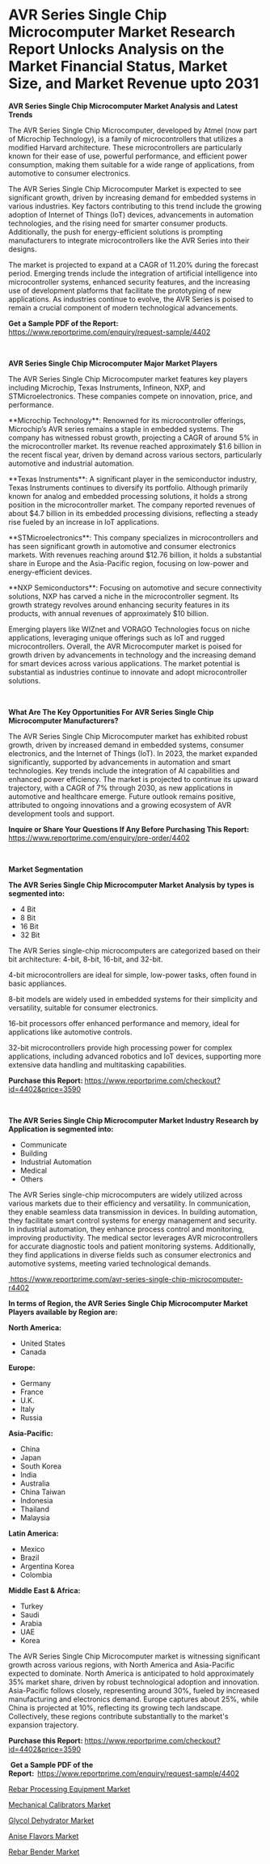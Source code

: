 <p><h1>AVR Series Single Chip Microcomputer Market Research Report Unlocks Analysis on the Market Financial Status, Market Size, and Market Revenue upto 2031</h1></p><p><strong>AVR Series Single Chip Microcomputer Market Analysis and Latest Trends</strong></p>
<p><p>The AVR Series Single Chip Microcomputer, developed by Atmel (now part of Microchip Technology), is a family of microcontrollers that utilizes a modified Harvard architecture. These microcontrollers are particularly known for their ease of use, powerful performance, and efficient power consumption, making them suitable for a wide range of applications, from automotive to consumer electronics.</p><p>The AVR Series Single Chip Microcomputer Market is expected to see significant growth, driven by increasing demand for embedded systems in various industries. Key factors contributing to this trend include the growing adoption of Internet of Things (IoT) devices, advancements in automation technologies, and the rising need for smarter consumer products. Additionally, the push for energy-efficient solutions is prompting manufacturers to integrate microcontrollers like the AVR Series into their designs.</p><p>The market is projected to expand at a CAGR of 11.20% during the forecast period. Emerging trends include the integration of artificial intelligence into microcontroller systems, enhanced security features, and the increasing use of development platforms that facilitate the prototyping of new applications. As industries continue to evolve, the AVR Series is poised to remain a crucial component of modern technological advancements.</p></p>
<p><strong>Get a Sample PDF of the Report:&nbsp;</strong> <a href="https://www.reportprime.com/enquiry/request-sample/4402">https://www.reportprime.com/enquiry/request-sample/4402</a></p>
<p>&nbsp;</p>
<p><strong>AVR Series Single Chip Microcomputer Major Market Players</strong></p>
<p><p>The AVR Series Single Chip Microcomputer market features key players including Microchip, Texas Instruments, Infineon, NXP, and STMicroelectronics. These companies compete on innovation, price, and performance.</p><p>**Microchip Technology**: Renowned for its microcontroller offerings, Microchip’s AVR series remains a staple in embedded systems. The company has witnessed robust growth, projecting a CAGR of around 5% in the microcontroller market. Its revenue reached approximately $1.6 billion in the recent fiscal year, driven by demand across various sectors, particularly automotive and industrial automation.</p><p>**Texas Instruments**: A significant player in the semiconductor industry, Texas Instruments continues to diversify its portfolio. Although primarily known for analog and embedded processing solutions, it holds a strong position in the microcontroller market. The company reported revenues of about $4.7 billion in its embedded processing divisions, reflecting a steady rise fueled by an increase in IoT applications.</p><p>**STMicroelectronics**: This company specializes in microcontrollers and has seen significant growth in automotive and consumer electronics markets. With revenues reaching around $12.76 billion, it holds a substantial share in Europe and the Asia-Pacific region, focusing on low-power and energy-efficient devices.</p><p>**NXP Semiconductors**: Focusing on automotive and secure connectivity solutions, NXP has carved a niche in the microcontroller segment. Its growth strategy revolves around enhancing security features in its products, with annual revenues of approximately $10 billion.</p><p>Emerging players like WIZnet and VORAGO Technologies focus on niche applications, leveraging unique offerings such as IoT and rugged microcontrollers. Overall, the AVR Microcomputer market is poised for growth driven by advancements in technology and the increasing demand for smart devices across various applications. The market potential is substantial as industries continue to innovate and adopt microcontroller solutions.</p></p>
<p>&nbsp;</p>
<p><strong>What Are The Key Opportunities For AVR Series Single Chip Microcomputer Manufacturers?</strong></p>
<p><p>The AVR Series Single Chip Microcomputer market has exhibited robust growth, driven by increased demand in embedded systems, consumer electronics, and the Internet of Things (IoT). In 2023, the market expanded significantly, supported by advancements in automation and smart technologies. Key trends include the integration of AI capabilities and enhanced power efficiency. The market is projected to continue its upward trajectory, with a CAGR of 7% through 2030, as new applications in automotive and healthcare emerge. Future outlook remains positive, attributed to ongoing innovations and a growing ecosystem of AVR development tools and support.</p></p>
<p><strong>Inquire or Share Your Questions If Any Before Purchasing This Report:</strong> <a href="https://www.reportprime.com/enquiry/pre-order/4402">https://www.reportprime.com/enquiry/pre-order/4402</a></p>
<p>&nbsp;</p>
<p><strong>Market Segmentation</strong></p>
<p><strong>The AVR Series Single Chip Microcomputer Market Analysis by types is segmented into:</strong></p>
<p><ul><li>4 Bit</li><li>8 Bit</li><li>16 Bit</li><li>32 Bit</li></ul></p>
<p><p>The AVR Series single-chip microcomputers are categorized based on their bit architecture: 4-bit, 8-bit, 16-bit, and 32-bit. </p><p>4-bit microcontrollers are ideal for simple, low-power tasks, often found in basic appliances. </p><p>8-bit models are widely used in embedded systems for their simplicity and versatility, suitable for consumer electronics. </p><p>16-bit processors offer enhanced performance and memory, ideal for applications like automotive controls. </p><p>32-bit microcontrollers provide high processing power for complex applications, including advanced robotics and IoT devices, supporting more extensive data handling and multitasking capabilities.</p></p>
<p><strong>Purchase this Report:&nbsp;</strong><a href="https://www.reportprime.com/checkout?id=4402&price=3590">https://www.reportprime.com/checkout?id=4402&price=3590</a></p>
<p>&nbsp;</p>
<p><strong>The AVR Series Single Chip Microcomputer Market Industry Research by Application is segmented into:</strong></p>
<p><ul><li>Communicate</li><li>Building</li><li>Industrial Automation</li><li>Medical</li><li>Others</li></ul></p>
<p><p>The AVR Series single-chip microcomputers are widely utilized across various markets due to their efficiency and versatility. In communication, they enable seamless data transmission in devices. In building automation, they facilitate smart control systems for energy management and security. In industrial automation, they enhance process control and monitoring, improving productivity. The medical sector leverages AVR microcontrollers for accurate diagnostic tools and patient monitoring systems. Additionally, they find applications in diverse fields such as consumer electronics and automotive systems, meeting varied technological demands.</p></p>
<p><a href="https://www.reportprime.com/avr-series-single-chip-microcomputer-r4402">&nbsp;https://www.reportprime.com/avr-series-single-chip-microcomputer-r4402</a></p>
<p><strong>In terms of Region, the AVR Series Single Chip Microcomputer Market Players available by Region are:</strong></p>
<p>
    <p> <strong> North America: </strong>
        <ul>
            <li>United States</li>
            <li>Canada</li>
        </ul>
        </p> 
    <p> <strong> Europe: </strong>
        <ul>
            <li>Germany</li>
            <li>France</li>
            <li>U.K.</li>
            <li>Italy</li>
            <li>Russia</li>
        </ul>
        </p> 
    <p> <strong> Asia-Pacific: </strong>
        <ul>
            <li>China</li>
            <li>Japan</li>
            <li>South Korea</li>
            <li>India</li>
            <li>Australia</li>
            <li>China Taiwan</li>
            <li>Indonesia</li>
            <li>Thailand</li>
            <li>Malaysia</li>
        </ul>
        </p> 
    <p> <strong> Latin America: </strong>
        <ul>
            <li>Mexico</li>
            <li>Brazil</li>
            <li>Argentina Korea</li>
            <li>Colombia</li>
        </ul>
        </p> 
    <p> <strong> Middle East & Africa: </strong>
        <ul>
            <li>Turkey</li>
            <li>Saudi</li>
            <li>Arabia</li>
            <li>UAE</li>
            <li>Korea</li>
        </ul>
    </p>
    </p>
<p><p>The AVR Series Single Chip Microcomputer market is witnessing significant growth across various regions, with North America and Asia-Pacific expected to dominate. North America is anticipated to hold approximately 35% market share, driven by robust technological adoption and innovation. Asia-Pacific follows closely, representing around 30%, fueled by increased manufacturing and electronics demand. Europe captures about 25%, while China is projected at 10%, reflecting its growing tech landscape. Collectively, these regions contribute substantially to the market's expansion trajectory.</p></p>
<p><strong>Purchase this Report: </strong><a href="https://www.reportprime.com/checkout?id=4402&price=3590">https://www.reportprime.com/checkout?id=4402&price=3590</a></p>
<p>&nbsp;<strong>Get a Sample PDF of the Report:&nbsp;&nbsp;</strong><a href="https://www.reportprime.com/enquiry/request-sample/4402">https://www.reportprime.com/enquiry/request-sample/4402</a></p>
<p><strong></strong></p>
<p><p><a href="https://www.linkedin.com/pulse/emerging-trends-rebar-processing-equipment-market-global-7xpxe?trackingId=GQzM0zAgQdmedj8O2jALNg%3D%3D">Rebar Processing Equipment Market</a></p><p><a href="https://issuu.com/reportprime-2/docs/mechanical-calibrators-market-size-_8d1931f6924703">Mechanical Calibrators Market</a></p><p><a href="https://www.linkedin.com/pulse/what-growth-drivers-glycol-dehydrator-market-comprehensive-twyae?trackingId=U%2F5qRQx6S722Hng16eCUOg%3D%3D">Glycol Dehydrator Market</a></p><p><a href="https://issuu.com/reportprime-2/docs/anise-flavors-market-size-2030.pptx_538ce331d78e69">Anise Flavors Market</a></p><p><a href="https://www.linkedin.com/pulse/navigating-rebar-bender-market-expert-analysis-forecast-period-fmfje?trackingId=g27JmpclR0K5RRfgOwBovA%3D%3D">Rebar Bender Market</a></p></p>